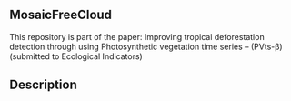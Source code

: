 ## MosaicFreeCloud
This repository is part of the paper: Improving tropical deforestation detection through using Photosynthetic vegetation time series – (PVts-β) (submitted to Ecological Indicators)
## Description

